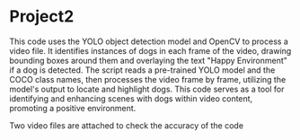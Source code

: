 # Project2

This code uses the YOLO object detection model and OpenCV to process a video file. It identifies instances of dogs in each frame of the video, drawing bounding boxes around them and overlaying the text "Happy Environment" if a dog is detected. The script reads a pre-trained YOLO model and the COCO class names, then processes the video frame by frame, utilizing the model's output to locate and highlight dogs. This code serves as a tool for identifying and enhancing scenes with dogs within video content, promoting a positive environment.

Two video files are attached to check the accuracy of the code
